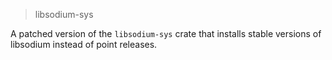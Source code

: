 > libsodium-sys

A patched version of the `libsodium-sys` crate that installs stable
versions of libsodium instead of point releases.
